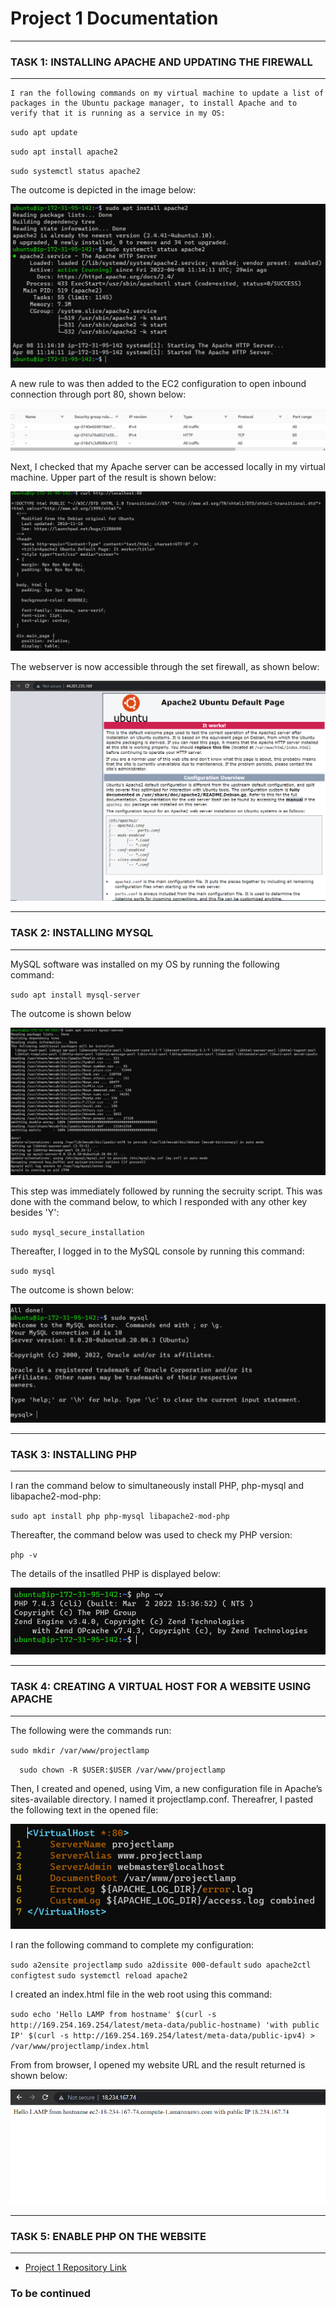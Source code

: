 # Project 1 Documentation

___
 ### **TASK 1: INSTALLING APACHE AND UPDATING THE FIREWALL**
    
 ___
    I ran the following commands on my virtual machine to update a list of packages in the Ubuntu package manager, to install Apache and to verify that it is running as a service in my OS:


`sudo apt update`

`sudo apt install apache2`

`sudo systemctl status apache2`

The outcome is depicted in the image below:

![Apache Status](./images/apache_status.PNG 'Apache Status')


A new rule to was then added to the EC2 configuration to open inbound connection through port 80, shown below:

![Inbound Connection Permitted](./images/new_http_rule.PNG 'Inbound Connection Permitted')


Next, I checked that my Apache server can be accessed locally in my virtual machine. Upper part of the result is shown below:

![Apache Server in Ubuntu](./images/apache_in_ubuntu.PNG "Apache Server in Ubuntu")


The webserver is now accessible through the set firewall, as shown below:

![Accessible Web Server](./images/accessible_apache.PNG "Accessible Web Server")


___
 ### **TASK 2: INSTALLING MYSQL**
___


MySQL software was installed on my OS by running the following command:

`sudo apt install mysql-server`

The outcome is shown below

![MySQL Installation](./images/mysql_install.PNG 'MySQL Installation')

This step was immediately followed by running the secruity script. This was done with the command below, to which I responded with any other key besides 'Y':

`sudo mysql_secure_installation`

Thereafter, I logged in to the MySQL console by running this command:

`sudo mysql`

The outcome is shown below:

![MySQL Console](./images/mysql_console.PNG 'MySQL Console')

___
### **TASK 3: INSTALLING PHP**
___

I ran the command below to simultaneously install PHP, php-mysql and libapache2-mod-php:

`sudo apt install php php-mysql libapache2-mod-php`

Thereafter, the command below was used to check my PHP version:

`php -v`

The details of the insatlled PHP is displayed below:

![PHP Version Installed](./images/php_version.PNG 'PHP Version Installed')



___
### **TASK 4: CREATING A VIRTUAL HOST FOR A WEBSITE USING APACHE**
___

The following were the commands run:

`sudo mkdir /var/www/projectlamp`

`  sudo chown -R $USER:$USER /var/www/projectlamp`

Then, I created and opened, using Vim, a new configuration file in Apache’s sites-available directory. I named it projectlamp.conf. Thereafrer, I pasted the following text in the opened file:

![Configuration File in Vim](./images/config_file_in_vim.PNG "Configuration File in Vim")

I ran the following command to complete my configuration:

`sudo a2ensite projectlamp`
`sudo a2dissite 000-default`
`sudo apache2ctl configtest`
`sudo systemctl reload apache2`

I created an index.html file in the web root using this command:

`sudo echo 'Hello LAMP from hostname' $(curl -s http://169.254.169.254/latest/meta-data/public-hostname) 'with public IP' $(curl -s http://169.254.169.254/latest/meta-data/public-ipv4) > /var/www/projectlamp/index.html`


From from browser, I opened my website URL and the result returned is shown below:

![Website URL Result](./images/website_URL_result.PNG "Website URL Result")


___
### **TASK 5: ENABLE PHP ON THE WEBSITE**
---




-   [Project 1 Repository Link](https://github.com/sileola/Project-1)




### To be continued